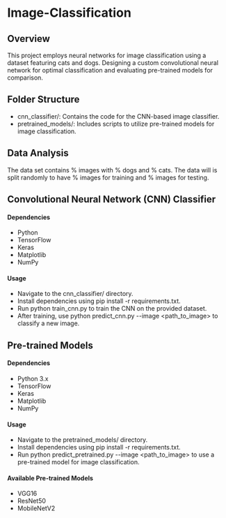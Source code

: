 
# Image-Classification
## Overview
This project employs neural networks for image classification using a dataset featuring cats and dogs. Designing a custom convolutional neural network for optimal classification and evaluating pre-trained models for comparison.

## Folder Structure
* cnn_classifier/: Contains the code for the CNN-based image classifier.
* pretrained_models/: Includes scripts to utilize pre-trained models for image classification.


## Data Analysis

The data set contains % images with % dogs and % cats.
The data will is split randomly to have % images for training and % images for testing.

## Convolutional Neural Network (CNN) Classifier
#### Dependencies
* Python 
* TensorFlow
* Keras
* Matplotlib
* NumPy

#### Usage
* Navigate to the cnn_classifier/ directory.
* Install dependencies using pip install -r requirements.txt.
* Run python train_cnn.py to train the CNN on the provided dataset.
* After training, use python predict_cnn.py --image <path_to_image> to classify a new image.

## Pre-trained Models
#### Dependencies
* Python 3.x
* TensorFlow
* Keras
* Matplotlib
* NumPy

#### Usage
* Navigate to the pretrained_models/ directory.
* Install dependencies using pip install -r requirements.txt.
* Run python predict_pretrained.py --image <path_to_image> to use a pre-trained model for image classification.

#### Available Pre-trained Models
* VGG16
* ResNet50
* MobileNetV2
